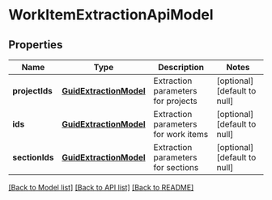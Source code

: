 # WorkItemExtractionApiModel
## Properties

| Name | Type | Description | Notes |
|------------ | ------------- | ------------- | -------------|
| **projectIds** | [**GuidExtractionModel**](GuidExtractionModel.md) | Extraction parameters for projects | [optional] [default to null] |
| **ids** | [**GuidExtractionModel**](GuidExtractionModel.md) | Extraction parameters for work items | [optional] [default to null] |
| **sectionIds** | [**GuidExtractionModel**](GuidExtractionModel.md) | Extraction parameters for sections | [optional] [default to null] |

[[Back to Model list]](../README.md#documentation-for-models) [[Back to API list]](../README.md#documentation-for-api-endpoints) [[Back to README]](../README.md)

